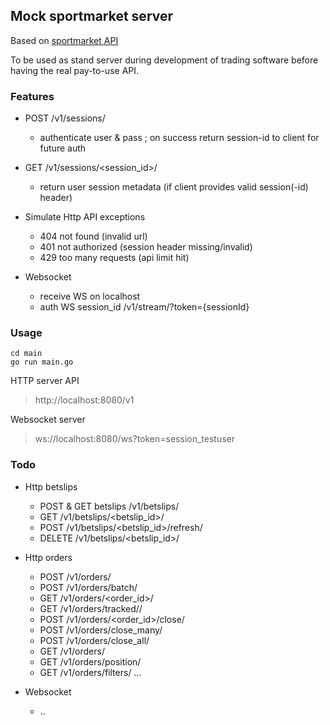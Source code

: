 ## Mock sportmarket server

Based on [sportmarket API](https://api.sportmarket.com/docs/api/contents)

To be used as stand server during development of trading software before having the real pay-to-use API.

### Features

* POST /v1/sessions/
   * authenticate user & pass ; on success return session-id to client for future auth
 
* GET /v1/sessions/<session_id>/
   * return user session metadata (if client provides valid session(-id) header)
 
* Simulate Http API exceptions
    * 404 not found (invalid url)
    * 401 not authorized (session header missing/invalid)
    * 429 too many requests (api limit hit)

* Websocket
   * receive WS on localhost 
   * auth WS session_id /v1/stream/?token={sessionId}


### Usage

```
cd main
go run main.go
```

HTTP server API
> http://localhost:8080/v1

Websocket server
> ws://localhost:8080/ws?token=session_testuser

### Todo

* Http betslips
   * POST & GET betslips /v1/betslips/
   * GET /v1/betslips/<betslip_id>/
   * POST /v1/betslips/<betslip_id>/refresh/
   * DELETE /v1/betslips/<betslip_id>/


* Http orders
   * POST /v1/orders/
   * POST /v1/orders/batch/
   * GET /v1/orders/<order_id>/
   * GET /v1/orders/tracked/<uuid>/
   * POST /v1/orders/<order_id>/close/
   * POST /v1/orders/close_many/
   * POST /v1/orders/close_all/
   * GET /v1/orders/
   * GET /v1/orders/position/
   * GET /v1/orders/filters/ ...

* Websocket
   * ..